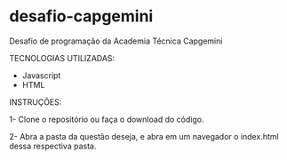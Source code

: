 # desafio-capgemini
Desafio de programação da Academia Técnica Capgemini

TECNOLOGIAS UTILIZADAS:

- Javascript
- HTML

INSTRUÇÕES: 

1- Clone o repositório ou faça o download do código.

2- Abra a pasta da questão deseja, e abra em um navegador o index.html dessa respectiva pasta.
